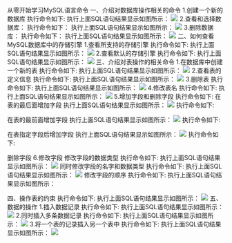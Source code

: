 从零开始学习MySQL语言命令
一、介绍对数据库操作相关的命令
1.创建一个新的数据库
执行命令如下:
执行上面SQL语句结果显示如图所示：
![](https://github.com/chimpanzee123/mysql-test-1/blob/master/1.png?raw=true)
2.查看和选择数据库：
执行命令如下：
执行上面SQL语句结果显示如图所示：
![](https://github.com/chimpanzee123/mysql-test-1/blob/master/2.png?raw=true)
3.删除数据库：
执行命令如下：
执行上面SQL语句结果显示如图所示：
![](https://github.com/chimpanzee123/mysql-test-1/blob/master/3.png?raw=true)
二、如何查看MySQL数据库中的存储引擎
1.查看所支持的存储引擎
执行命令如下:
执行上面SQL语句结果显示如图所示：
![](https://github.com/chimpanzee123/mysql-test-1/blob/master/4.png?raw=true)
2.查看默认的存储引擎
执行命令如下:
执行上面SQL语句结果显示如图所示：
![](https://github.com/chimpanzee123/mysql-test-1/blob/master/5.png?raw=true)
三、介绍对表操作的相关命令
1.在数据库中创建一个新的表
执行命令如下:
执行上面SQL语句结果显示如图所示：
![](https://github.com/chimpanzee123/mysql-test-1/blob/master/6.png?raw=true)
2.查看表的定义信息
执行命令如下:
执行上面SQL语句结果显示如图所示：
![](https://github.com/chimpanzee123/mysql-test-1/blob/master/7.png?raw=true)
3.删除表
执行命令如下:
执行上面SQL语句结果显示如图所示：
![](https://github.com/chimpanzee123/mysql-test-1/blob/master/8.png?raw=true)
4.修改表名
执行命令如下:
执行上面SQL语句结果显示如图所示：
![](https://github.com/chimpanzee123/mysql-test-1/blob/master/9.png?raw=true)
5.增加字段和删除字段
执行命令如下:
在表的最后面增加字段
执行上面SQL语句结果显示如图所示：
![](https://github.com/chimpanzee123/mysql-test-1/blob/master/10.png?raw=true)
执行命令如下:

在表的最前面增加字段
执行上面SQL语句结果显示如图所示：
![](https://github.com/chimpanzee123/mysql-test-1/blob/master/17.png?raw=true)
执行命令如下:

在表指定字段后增加字段
执行上面SQL语句结果显示如图所示：
![](https://github.com/chimpanzee123/mysql-test-1/blob/master/18.png?raw=true)
执行命令如下:

删除字段
6.修改字段
修改字段的数据类型
执行命令如下:
执行上面SQL语句结果显示如图所示：
![](https://github.com/chimpanzee123/mysql-test-1/blob/master/19.png?raw=true)
同时修改字段的名字和数据类型
执行命令如下:
执行上面SQL语句结果显示如图所示：
![](https://github.com/chimpanzee123/mysql-test-1/blob/master/20.png?raw=true)
修改字段的顺序
执行命令如下:
执行上面SQL语句结果显示如图所示：

四、操作表的约束
执行命令如下:
执行上面SQL语句结果显示如图所示：
![](https://github.com/chimpanzee123/mysql-test-1/blob/master/13.png?raw=true)
五、数据的操作
1.插入数据记录
执行命令如下:
执行上面SQL语句结果显示如图所示：
![](https://github.com/chimpanzee123/mysql-test-1/blob/master/14.png?raw=true)
2.同时插入多条数据记录
执行命令如下:
执行上面SQL语句结果显示如图所示：
![](https://github.com/chimpanzee123/mysql-test-1/blob/master/15.png?raw=true)
3.将一个表的记录插入另一个表中
执行命令如下:
执行上面SQL语句结果显示如图所示：
![](https://github.com/chimpanzee123/mysql-test-1/blob/master/16.png?raw=true)
